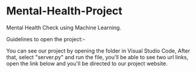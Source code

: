 # Mental-Health-Project
Mental Health Check using Machine Learning.

Guidelines to open the project:-

You can see our project by opening the folder in Visual Studio Code,
After that, select "server.py" and run the file,
you'll be able to see two url links, open the link below and you'll be directed to our project website.
